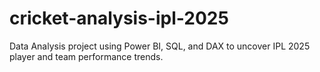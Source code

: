 # cricket-analysis-ipl-2025
Data Analysis project using Power BI, SQL, and DAX to uncover IPL 2025 player and team performance trends.
